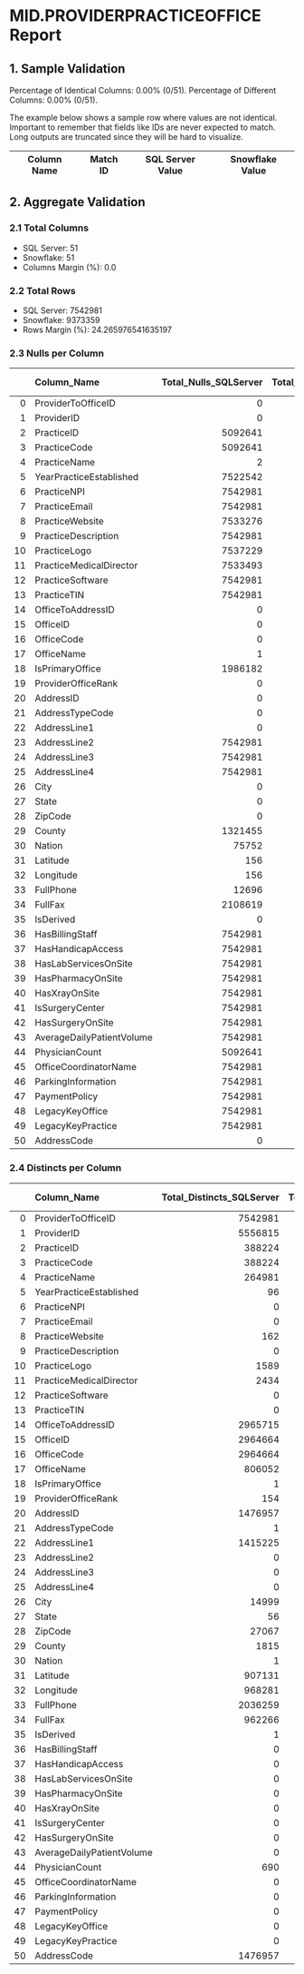 # MID.PROVIDERPRACTICEOFFICE Report

## 1. Sample Validation

Percentage of Identical Columns: 0.00% (0/51).
Percentage of Different Columns: 0.00% (0/51).

The example below shows a sample row where values are not identical. Important to remember that fields like IDs are never expected to match. Long outputs are truncated since they will be hard to visualize.

| Column Name   | Match ID   | SQL Server Value   | Snowflake Value   |
|---------------|------------|--------------------|-------------------|

## 2. Aggregate Validation

### 2.1 Total Columns
- SQL Server: 51
- Snowflake: 51
- Columns Margin (%): 0.0

### 2.2 Total Rows
- SQL Server: 7542981
- Snowflake: 9373359
- Rows Margin (%): 24.265976541635197

### 2.3 Nulls per Column
|    | Column_Name               |   Total_Nulls_SQLServer |   Total_Nulls_Snowflake |   Margin (%) |
|---:|:--------------------------|------------------------:|------------------------:|-------------:|
|  0 | ProviderToOfficeID        |                       0 |                       0 |          0   |
|  1 | ProviderID                |                       0 |                       0 |          0   |
|  2 | PracticeID                |                 5092641 |                 6328123 |         24.3 |
|  3 | PracticeCode              |                 5092641 |                 6328123 |         24.3 |
|  4 | PracticeName              |                       2 |                       0 |        100   |
|  5 | YearPracticeEstablished   |                 7522542 |                 9357590 |         24.4 |
|  6 | PracticeNPI               |                 7542981 |                 9373359 |         24.3 |
|  7 | PracticeEmail             |                 7542981 |                 9373359 |         24.3 |
|  8 | PracticeWebsite           |                 7533276 |                 9373359 |         24.4 |
|  9 | PracticeDescription       |                 7542981 |                 9373359 |         24.3 |
| 10 | PracticeLogo              |                 7537229 |                 9368406 |         24.3 |
| 11 | PracticeMedicalDirector   |                 7533493 |                 9365717 |         24.3 |
| 12 | PracticeSoftware          |                 7542981 |                 9373359 |         24.3 |
| 13 | PracticeTIN               |                 7542981 |                 9373359 |         24.3 |
| 14 | OfficeToAddressID         |                       0 |                       0 |          0   |
| 15 | OfficeID                  |                       0 |                       0 |          0   |
| 16 | OfficeCode                |                       0 |                       0 |          0   |
| 17 | OfficeName                |                       1 |                       0 |        100   |
| 18 | IsPrimaryOffice           |                 1986182 |                 2605286 |         31.2 |
| 19 | ProviderOfficeRank        |                       0 |                       0 |          0   |
| 20 | AddressID                 |                       0 |                       0 |          0   |
| 21 | AddressTypeCode           |                       0 |                       0 |          0   |
| 22 | AddressLine1              |                       0 |                       0 |          0   |
| 23 | AddressLine2              |                 7542981 |                 9373359 |         24.3 |
| 24 | AddressLine3              |                 7542981 |                 9373359 |         24.3 |
| 25 | AddressLine4              |                 7542981 |                 9373359 |         24.3 |
| 26 | City                      |                       0 |                       0 |          0   |
| 27 | State                     |                       0 |                       0 |          0   |
| 28 | ZipCode                   |                       0 |                       0 |          0   |
| 29 | County                    |                 1321455 |                 9373359 |        609.3 |
| 30 | Nation                    |                   75752 |                       0 |        100   |
| 31 | Latitude                  |                     156 |                       0 |        100   |
| 32 | Longitude                 |                     156 |                       0 |        100   |
| 33 | FullPhone                 |                   12696 |                 1844434 |      14427.7 |
| 34 | FullFax                   |                 2108619 |                 3513522 |         66.6 |
| 35 | IsDerived                 |                       0 |                       0 |          0   |
| 36 | HasBillingStaff           |                 7542981 |                 9373359 |         24.3 |
| 37 | HasHandicapAccess         |                 7542981 |                 9373359 |         24.3 |
| 38 | HasLabServicesOnSite      |                 7542981 |                 9373359 |         24.3 |
| 39 | HasPharmacyOnSite         |                 7542981 |                 9373359 |         24.3 |
| 40 | HasXrayOnSite             |                 7542981 |                 9373359 |         24.3 |
| 41 | IsSurgeryCenter           |                 7542981 |                 9373359 |         24.3 |
| 42 | HasSurgeryOnSite          |                 7542981 |                 9373359 |         24.3 |
| 43 | AverageDailyPatientVolume |                 7542981 |                 9373359 |         24.3 |
| 44 | PhysicianCount            |                 5092641 |                 9373359 |         84.1 |
| 45 | OfficeCoordinatorName     |                 7542981 |                 9373359 |         24.3 |
| 46 | ParkingInformation        |                 7542981 |                 9372632 |         24.3 |
| 47 | PaymentPolicy             |                 7542981 |                 9373359 |         24.3 |
| 48 | LegacyKeyOffice           |                 7542981 |                 9373359 |         24.3 |
| 49 | LegacyKeyPractice         |                 7542981 |                 9373359 |         24.3 |
| 50 | AddressCode               |                       0 |                 9373359 |        inf   |

### 2.4 Distincts per Column
|    | Column_Name               |   Total_Distincts_SQLServer |   Total_Distincts_Snowflake |   Margin (%) |
|---:|:--------------------------|----------------------------:|----------------------------:|-------------:|
|  0 | ProviderToOfficeID        |                     7542981 |                     7917430 |          5   |
|  1 | ProviderID                |                     5556815 |                     5681540 |          2.2 |
|  2 | PracticeID                |                      388224 |                      268385 |         30.9 |
|  3 | PracticeCode              |                      388224 |                      268385 |         30.9 |
|  4 | PracticeName              |                      264981 |                      267872 |          1.1 |
|  5 | YearPracticeEstablished   |                          96 |                          84 |         12.5 |
|  6 | PracticeNPI               |                           0 |                           0 |          0   |
|  7 | PracticeEmail             |                           0 |                           0 |          0   |
|  8 | PracticeWebsite           |                         162 |                           0 |        100   |
|  9 | PracticeDescription       |                           0 |                           0 |          0   |
| 10 | PracticeLogo              |                        1589 |                         883 |         44.4 |
| 11 | PracticeMedicalDirector   |                        2434 |                        1384 |         43.1 |
| 12 | PracticeSoftware          |                           0 |                           0 |          0   |
| 13 | PracticeTIN               |                           0 |                           0 |          0   |
| 14 | OfficeToAddressID         |                     2965715 |                     3300248 |         11.3 |
| 15 | OfficeID                  |                     2964664 |                     2961900 |          0.1 |
| 16 | OfficeCode                |                     2964664 |                     2961798 |          0.1 |
| 17 | OfficeName                |                      806052 |                      859551 |          6.6 |
| 18 | IsPrimaryOffice           |                           1 |                           1 |          0   |
| 19 | ProviderOfficeRank        |                         154 |                         154 |          0   |
| 20 | AddressID                 |                     1476957 |                     1515770 |          2.6 |
| 21 | AddressTypeCode           |                           1 |                           1 |          0   |
| 22 | AddressLine1              |                     1415225 |                      835197 |         41   |
| 23 | AddressLine2              |                           0 |                           0 |          0   |
| 24 | AddressLine3              |                           0 |                           0 |          0   |
| 25 | AddressLine4              |                           0 |                           0 |          0   |
| 26 | City                      |                       14999 |                       14969 |          0.2 |
| 27 | State                     |                          56 |                          56 |          0   |
| 28 | ZipCode                   |                       27067 |                       27007 |          0.2 |
| 29 | County                    |                        1815 |                           0 |        100   |
| 30 | Nation                    |                           1 |                           1 |          0   |
| 31 | Latitude                  |                      907131 |                          49 |        100   |
| 32 | Longitude                 |                      968281 |                          99 |        100   |
| 33 | FullPhone                 |                     2036259 |                     2028346 |          0.4 |
| 34 | FullFax                   |                      962266 |                      954167 |          0.8 |
| 35 | IsDerived                 |                           1 |                           1 |          0   |
| 36 | HasBillingStaff           |                           0 |                           0 |          0   |
| 37 | HasHandicapAccess         |                           0 |                           0 |          0   |
| 38 | HasLabServicesOnSite      |                           0 |                           0 |          0   |
| 39 | HasPharmacyOnSite         |                           0 |                           0 |          0   |
| 40 | HasXrayOnSite             |                           0 |                           0 |          0   |
| 41 | IsSurgeryCenter           |                           0 |                           0 |          0   |
| 42 | HasSurgeryOnSite          |                           0 |                           0 |          0   |
| 43 | AverageDailyPatientVolume |                           0 |                           0 |          0   |
| 44 | PhysicianCount            |                         690 |                           0 |        100   |
| 45 | OfficeCoordinatorName     |                           0 |                           0 |          0   |
| 46 | ParkingInformation        |                           0 |                         190 |        inf   |
| 47 | PaymentPolicy             |                           0 |                           0 |          0   |
| 48 | LegacyKeyOffice           |                           0 |                           0 |          0   |
| 49 | LegacyKeyPractice         |                           0 |                           0 |          0   |
| 50 | AddressCode               |                     1476957 |                           0 |        100   |
